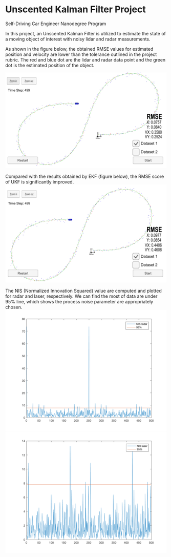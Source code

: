 # Unscented Kalman Filter Project 
Self-Driving Car Engineer Nanodegree Program


[//]: # (Image References)

[image1]: ./laser_and_radar.png "Estimated trajectory using UKF"
[image2]: ./EKF.png "Estimated trajectory using EKF"
[image3]: ./NIS_radar.png "NIS radar"
[image4]: ./NIS_laser.png "NIS laser"

In this project, an Unscented Kalman Filter is utilized to estimate the state of a moving object of interest with noisy lidar and radar measurements. 

As shown in the figure below, the obtained RMSE values for estimated position and velocity are lower than the tolerance outlined in the project rubric. The red and blue dot are the lidar and radar data point and the green dot is the estimated position of the object.

![kkkk][image1]

Compared with the results obtained by EKF (figure below), the RMSE score of UKF is significantly improved.
![alt text][image2]

The NIS (Normalized Innovation Squared) value are computed and plotted for radar and laser, respectively. We can find the most of data are under 95% line, which shows the process noise parameter are appropriately chosen.
![alt text][image3]
![alt text][image4]
